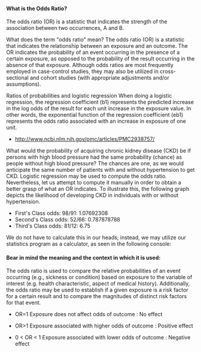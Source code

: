#### What is the Odds Ratio?

The odds ratio (OR) is a statistic that indicates the strength of the association between two occurrences, A and B.

What does the term "odds ratio" mean?
The odds ratio (OR) is a statistic that indicates the relationship between an exposure and an outcome. The OR indicates the probability of an event occurring in the presence of a certain exposure, as opposed to the probability of the result occurring in the absence of that exposure. Although odds ratios are most frequently employed in case-control studies, they may also be utilized in cross-sectional and cohort studies (with appropriate adjustments and/or assumptions).

Ratios of probabilities and logistic regression
When doing a logistic regression, the regression coefficient (b1) represents the predicted increase in the log odds of the result for each unit increase in the exposure value. In other words, the exponential function of the regression coefficient (eb1) represents the odds ratio associated with an increase in exposure of one unit.

- http://www.ncbi.nlm.nih.gov/pmc/articles/PMC2938757/


What would the probability of acquiring chronic kidney disease (CKD) be if persons with high blood pressure had the same probability (chance) as people without high blood pressure? The chances are one, as we would anticipate the same number of patients with and without hypertension to get CKD. Logistic regression may be used to compute the odds ratio. Nevertheless, let us attempt to compute it manually in order to obtain a better grasp of what an OR indicates. To illustrate this, the following graph depicts the likelihood of developing CKD in individuals with or without hypertension.

- First's Class odds: 98/91: 1.07692308 
- Second's Class odds: 52/66: 0.787878788 
- Third's Class odds: 81/12: 6.75

We do not have to calculate this in our heads; instead, we may utilize our statistics program as a calculator, as seen in the following console:



#### Bear in mind the meaning and the context in which it is used:




The odds ratio is used to compare the relative probabilities of an event occurring (e.g., sickness or condition) based on exposure to the variable of interest (e.g. health characteristic, aspect of medical history). Additionally, the odds ratio may be used to establish if a given exposure is a risk factor for a certain result and to compare the magnitudes of distinct risk factors for that event.

-  OR=1 Exposure does not affect odds of outcome : No effect

-  OR>1 Exposure associated with higher odds of outcome : Positive effect

- 0 < OR < 1 Exposure associated with lower odds of outcome : Negative effect




